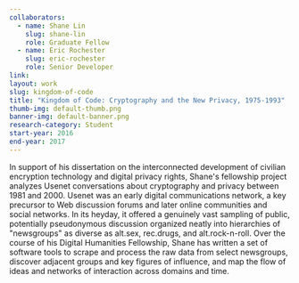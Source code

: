```yaml
---
collaborators: 
  - name: Shane Lin
    slug: shane-lin
    role: Graduate Fellow
  - name: Eric Rochester
    slug: eric-rochester
    role: Senior Developer
link:
layout: work
slug: kingdom-of-code
title: "Kingdom of Code: Cryptography and the New Privacy, 1975-1993"
thumb-img: default-thumb.png
banner-img: default-banner.png
research-category: Student
start-year: 2016
end-year: 2017
---
```

In support of his dissertation on the interconnected development of civilian encryption technology and digital privacy rights, Shane's fellowship project analyzes Usenet conversations about cryptography and privacy between 1981 and 2000. Usenet was an early digital communications network, a key precursor to Web discussion forums and later online communities and social networks. In its heyday, it offered a genuinely vast sampling of public, potentially pseudonymous discussion organized neatly into hierarchies of "newsgroups" as diverse as alt.sex, rec.drugs, and alt.rock-n-roll. Over the course of his Digital Humanities Fellowship, Shane has written a set of software tools to scrape and process the raw data from select newsgroups, discover adjacent groups and key figures of influence, and map the flow of ideas and networks of interaction across domains and time.